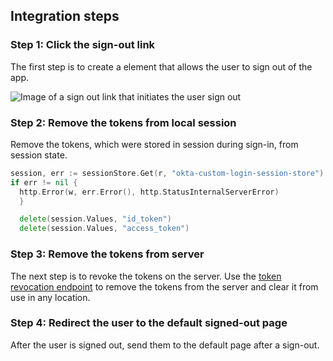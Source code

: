 ## Integration steps

### Step 1: Click the sign-out link

The first step is to create a element that allows the user to sign out of the app.

<div class="common-image-format">

![Image of a sign out link that initiates the user sign out](/img/oie-embedded-sdk/oie-embedded-sdk-go-use-case-simple-sign-out-link.png)

</div>

### Step 2: Remove the tokens from local session

Remove the tokens, which were stored in session during sign-in, from session state.

```go
session, err := sessionStore.Get(r, "okta-custom-login-session-store")
if err != nil {
  http.Error(w, err.Error(), http.StatusInternalServerError)
  }

  delete(session.Values, "id_token")
  delete(session.Values, "access_token")

```

### Step 3: Remove the tokens from server

The next step is to revoke the tokens on the server. Use the
[token revocation endpoint](/docs/guides/revoke-tokens/revokeatrt/)
to remove the tokens from the server and clear it from use in any location.

<!-- The goland SDK and sample app do not have code to revoke a token. It's a bug and a JIRA ticket
has been opened. In the meantime, a reference to manually revoke the token using the endpoints is used. -->

### Step 4: Redirect the user to the default signed-out page

After the user is signed out, send them to the default page after a sign-out.
